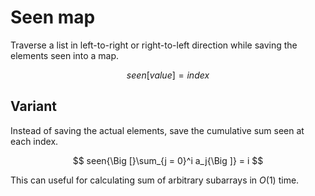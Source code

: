 # Seen map

Traverse a list in left-to-right or right-to-left direction while saving the elements seen into a map.

$$
seen[value] = index
$$

## Variant

Instead of saving the actual elements, save the cumulative sum seen at each index.

$$
seen{\Big [}\sum_{j = 0}^i a_j{\Big ]} = i
$$

This can useful for calculating sum of arbitrary subarrays in $O(1)$ time.